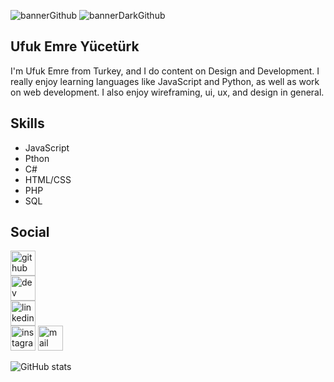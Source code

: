 ![bannerGithub](https://user-images.githubusercontent.com/64688960/152149224-709f16af-403c-42de-af22-3f79ac798732.png#gh-light-mode-only)
![bannerDarkGithub](https://user-images.githubusercontent.com/64688960/152151249-cb340166-6309-41d8-96cb-e53475490c22.png#gh-dark-mode-only)

## Ufuk Emre Yücetürk
I'm Ufuk Emre from Turkey, and I do content on Design and Development. I really enjoy learning languages like JavaScript and Python, as well as work on web development. I also enjoy wireframing, ui, ux, and design in general.
## Skills
- JavaScript
- Pthon
- C#
- HTML/CSS
- PHP
- SQL
## Social

[<img src='https://cdn.jsdelivr.net/npm/simple-icons@3.0.1/icons/github.svg#gh-light-mode-only' alt='github' height='40'>](https://github.com/uemrey0)  
[<img src='https://cdn.jsdelivr.net/npm/simple-icons@3.0.1/icons/dev-dot-to.svg#gh-light-mode-only' alt='dev' height='40'>](https://dev.to/uemrey0)  
[<img src='https://cdn.jsdelivr.net/npm/simple-icons@3.0.1/icons/linkedin.svg#gh-light-mode-only' alt='linkedin' height='40'>](https://www.linkedin.com/in/uemrey0/)  
[<img src='https://cdn.jsdelivr.net/npm/simple-icons@3.0.1/icons/instagram.svg#gh-light-mode-only' alt='instagram' height='40'>](https://www.instagram.com/uemrey0/) 
[<img src='https://cdn.jsdelivr.net/npm/simple-icons@3.0.1/icons/gmail.svg#gh-light-mode-only' alt='mail' height='40'>](mailto:ufukemreyuceturk@hotmail.com)  

![GitHub stats](https://github-readme-stats.vercel.app/api?username=uemrey0&show_icons=true)  

